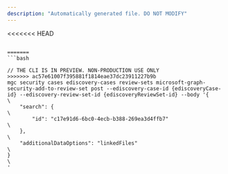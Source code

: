 ```yaml
---
description: "Automatically generated file. DO NOT MODIFY"
---
```


<<<<<<< HEAD
```cli

=======
```bash

// THE CLI IS IN PREVIEW. NON-PRODUCTION USE ONLY
>>>>>>> ac57e61007f395881f1814eae37dc23911227b9b
mgc security cases ediscovery-cases review-sets microsoft-graph-security-add-to-review-set post --ediscovery-case-id {ediscoveryCase-id} --ediscovery-review-set-id {ediscoveryReviewSet-id} --body '{\
    "search": {\
        "id": "c17e91d6-6bc0-4ecb-b388-269ea3d4ffb7"\
    },\
    "additionalDataOptions": "linkedFiles"\
}\
'

```